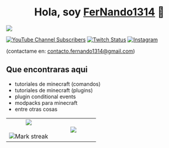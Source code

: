 <div align="center">
<h1 align="center">Hola, soy <a href="https://www.youtube.com/@FerNando1314XR">FerNando1314<a/> 👋</a></h1>
</div>
<img src="https://i.imgur.com/COrbu8L.jpeg">
  
[<img alt="YouTube Channel Subscribers" src="https://img.shields.io/youtube/channel/subscribers/%20UCK-AgU6luMFlKxKbWLRM-SA">](https://www.youtube.com/@FerNando1314XR)
[<img alt="Twitch Status" src="https://img.shields.io/twitch/status/fernando1314xr">](https://www.twitch.tv/fernando1314xr)
[<img alt="Instagram" src="https://img.shields.io/badge/Instagram-E4405F?style=for-the-badge&logo=instagram&logoColor=white">](https://www.instagram.com/fernandoxr24/)

(contactame en: contacto.fernando1314@gmail.com)

## Que encontraras aqui
- tutoriales de minecraft (comandos)
- tutoriales de minecraft (plugins)
- plugin conditional events
- modpacks para minecraft
- entre otras cosas
  <p align="center">
  <!--- stats (start) -->
<table align="center">
<tr border="none">
<td width="50%" align="center">
  
  <img  align="center"  src="https://github-readme-stats.vercel.app/api?username=FerNando1314RX&theme=dark&show_icons=true&count_private=true" />
  <br></br>
  <img  title="🔥 Get streak stats for your profile at git.io/streak-stats" alt="Mark streak" src="https://github-readme-streak-stats.herokuapp.com/?user=FerNando1314RX&theme=dark&hide_border=false" /> 
</td>

<td width="50%" align="center">

  <img  align="center"  src="https://github-readme-stats.anuraghazra1.vercel.app/api/top-langs/?username=FerNando1314RX&theme=dark&hide_border=false&no-bg=true&no-frame=true&langs_count=10"/>
  
  </td>
</tr>
</table>
